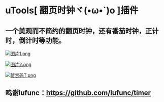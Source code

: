 # uTools[ 翻页时钟ヾ(•ω•`)o ]插件

## 一个美观而不简约的翻页时钟，还有番茄时钟，正计时，倒计时等功能。

[![图片1.png](https://s1.ax1x.com/2023/02/01/pSBvyUe.png)](https://imgse.com/i/pSBvyUe)

[![图片2.png](https://s1.ax1x.com/2023/02/01/pSBxGsP.png)](https://imgse.com/i/pSBxGsP)

[![赞赏码T.png](https://s1.ax1x.com/2023/02/01/pSBxcZT.png)](https://imgse.com/i/pSBxcZT)

## **鸣谢lufunc**：https://github.com/lufunc/timer
